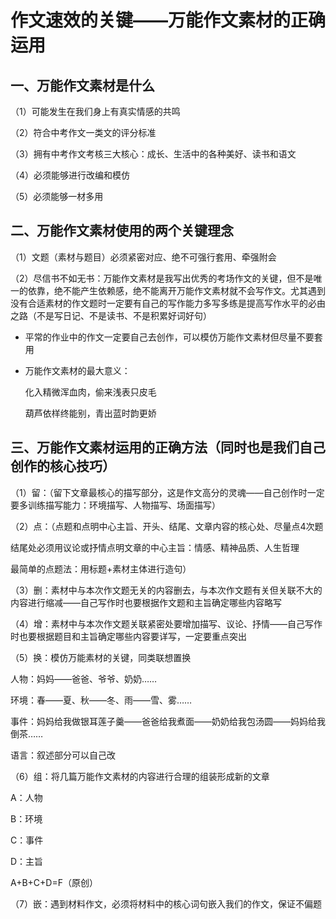 # 作文速效的关键——万能作文素材的正确运用

## 一、万能作文素材是什么

（1）可能发生在我们身上有真实情感的共鸣

（2）符合中考作文一类文的评分标准

（3）拥有中考作文考核三大核心：成长、生活中的各种美好、读书和语文

（4）必须能够进行改编和模仿

（5）必须能够一材多用

 

## 二、万能作文素材使用的两个关键理念

（1）文题（素材与题目）必须紧密对应、绝不可强行套用、牵强附会

（2）尽信书不如无书：万能作文素材是我写出优秀的考场作文的关键，但不是唯一的依靠，绝不能产生依赖感，绝不能离开万能作文素材就不会写作文。尤其遇到没有合适素材的作文题时一定要有自己的写作能力多写多练是提高写作水平的必由之路（不是写日记、不是读书、不是积累好词好句）

* 平常的作业中的作文一定要自己去创作，可以模仿万能作文素材但尽量不要套用

* 万能作文素材的最大意义：

  化入精微浑血肉，偷来浅表只皮毛

  葫芦依样终能别，青出蓝时韵更娇

 

## 三、万能作文素材运用的正确方法（同时也是我们自己创作的核心技巧）

（1）留：（留下文章最核心的描写部分，这是作文高分的灵魂——自己创作时一定要多训练描写能力：环境描写、人物描写、场面描写）

 （2）点：（点题和点明中心主旨、开头、结尾、文章内容的核心处、尽量点4次题

结尾处必须用议论或抒情点明文章的中心主旨：情感、精神品质、人生哲理

最简单的点题法：用标题+素材主体进行造句）

（3）删：素材中与本次作文题无关的内容删去，与本次作文题有关但关联不大的内容进行缩减——自己写作时也要根据作文题和主旨确定哪些内容略写

 （4）增：素材中与本次作文题关联紧密处要增加描写、议论、抒情——自己写作时也要根据题目和主旨确定哪些内容要详写，一定要重点突出

 （5）换：模仿万能素材的关键，同类联想置换

人物：妈妈——爸爸、爷爷、奶奶……

环境：春——夏、秋——冬、雨——雪、雾……

事件：妈妈给我做银耳莲子羹——爸爸给我煮面——奶奶给我包汤圆——妈妈给我倒茶……

语言：叙述部分可以自己改

 （6）组：将几篇万能作文素材的内容进行合理的组装形成新的文章

A：人物

B：环境

C：事件

D：主旨

A+B+C+D=F（原创）

 （7）嵌：遇到材料作文，必须将材料中的核心词句嵌入我们的作文，保证不偏题